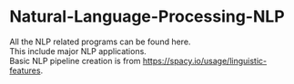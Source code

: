 # Natural-Language-Processing-NLP
All the NLP related programs can be found here.\
This include major NLP applications.\
Basic NLP pipeline creation is from https://spacy.io/usage/linguistic-features.

